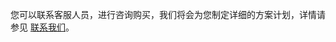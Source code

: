 ﻿您可以联系客服人员，进行咨询购买，我们将会为您制定详细的方案计划，详情请参见 [联系我们](https://cloud.tencent.com/act/event/connect-service#/)。